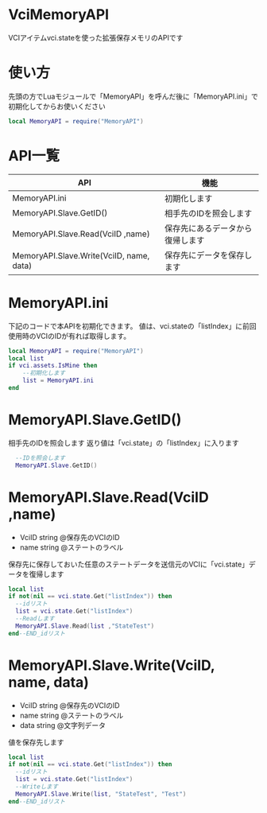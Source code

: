 # VciMemoryAPI
VCIアイテムvci.stateを使った拡張保存メモリのAPIです

# 使い方
先頭の方でLuaモジュールで「MemoryAPI」を呼んだ後に「MemoryAPI.ini」で初期化してからお使いください

```lua
local MemoryAPI = require("MemoryAPI")
```

# API一覧
|API|機能|
|---|-----|
|MemoryAPI.ini|初期化します|
|MemoryAPI.Slave.GetID()|相手先のIDを照会します|
|MemoryAPI.Slave.Read(VciID ,name)|保存先にあるデータから復帰します|
|MemoryAPI.Slave.Write(VciID, name, data)|保存先にデータを保存します|

# MemoryAPI.ini
下記のコードで本APIを初期化できます。
値は、vci.stateの「listIndex」に前回使用時のVCIのIDが有れば取得します。
```lua
local MemoryAPI = require("MemoryAPI")
local list
if vci.assets.IsMine then
    --初期化します
    list = MemoryAPI.ini
end
```


# MemoryAPI.Slave.GetID()
相手先のIDを照会します
返り値は「vci.state」の「listIndex」に入ります
```lua
  --IDを照会します
  MemoryAPI.Slave.GetID()
```   

# MemoryAPI.Slave.Read(VciID ,name)
- VciID string @保存先のVCIのID 
- name string @ステートのラベル 

保存先に保存しておいた任意のステートデータを送信元のVCIに「vci.state」データを復帰します
```lua
local list
if not(nil == vci.state.Get("listIndex")) then
  --idリスト
  list = vci.state.Get("listIndex")
  --Readします
  MemoryAPI.Slave.Read(list ,"StateTest")
end--END_idリスト
```      


# MemoryAPI.Slave.Write(VciID, name, data)
- VciID string @保存先のVCIのID
- name string @ステートのラベル
- data string @文字列データ 

値を保存先します
```lua
local list
if not(nil == vci.state.Get("listIndex")) then
  --idリスト
  list = vci.state.Get("listIndex")
  --Writeします
  MemoryAPI.Slave.Write(list, "StateTest", "Test")
end--END_idリスト
```      
